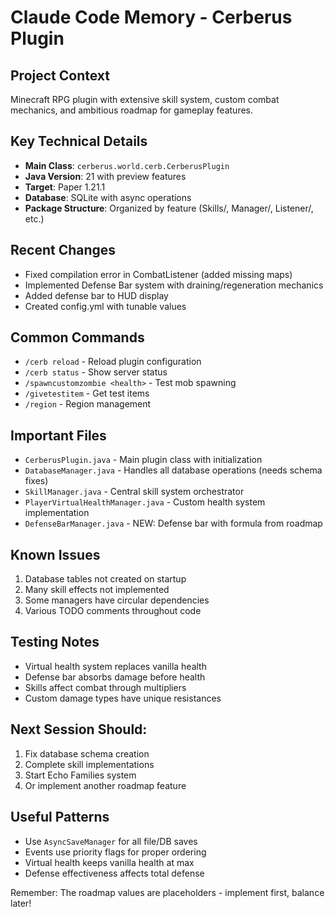 # Claude Code Memory - Cerberus Plugin

## Project Context
Minecraft RPG plugin with extensive skill system, custom combat mechanics, and ambitious roadmap for gameplay features.

## Key Technical Details
- **Main Class**: `cerberus.world.cerb.CerberusPlugin`
- **Java Version**: 21 with preview features
- **Target**: Paper 1.21.1
- **Database**: SQLite with async operations
- **Package Structure**: Organized by feature (Skills/, Manager/, Listener/, etc.)

## Recent Changes
- Fixed compilation error in CombatListener (added missing maps)
- Implemented Defense Bar system with draining/regeneration mechanics
- Added defense bar to HUD display
- Created config.yml with tunable values

## Common Commands
- `/cerb reload` - Reload plugin configuration
- `/cerb status` - Show server status
- `/spawncustomzombie <health>` - Test mob spawning
- `/givetestitem` - Get test items
- `/region` - Region management

## Important Files
- `CerberusPlugin.java` - Main plugin class with initialization
- `DatabaseManager.java` - Handles all database operations (needs schema fixes)
- `SkillManager.java` - Central skill system orchestrator
- `PlayerVirtualHealthManager.java` - Custom health system implementation
- `DefenseBarManager.java` - NEW: Defense bar with formula from roadmap

## Known Issues
1. Database tables not created on startup
2. Many skill effects not implemented
3. Some managers have circular dependencies
4. Various TODO comments throughout code

## Testing Notes
- Virtual health system replaces vanilla health
- Defense bar absorbs damage before health
- Skills affect combat through multipliers
- Custom damage types have unique resistances

## Next Session Should:
1. Fix database schema creation
2. Complete skill implementations
3. Start Echo Families system
4. Or implement another roadmap feature

## Useful Patterns
- Use `AsyncSaveManager` for all file/DB saves
- Events use priority flags for proper ordering
- Virtual health keeps vanilla health at max
- Defense effectiveness affects total defense

Remember: The roadmap values are placeholders - implement first, balance later!